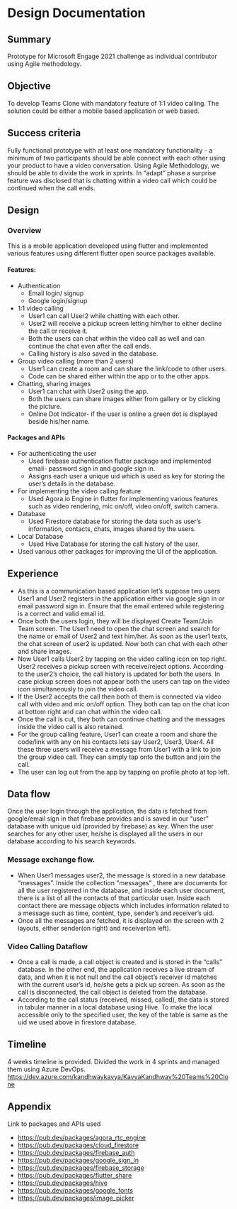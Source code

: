 # Design Documentation

## Summary
Prototype for Microsoft Engage 2021 challenge as individual contributor using Agile methodology.

## Objective
To develop Teams Clone with mandatory feature of 1:1 video calling. The solution could be either a mobile based application or web based. 

## Success criteria
Fully functional prototype with at least one mandatory functionality - a minimum of two participants should be able connect with each other using your product to have a video conversation. 
Using Agile Methodology, we should be able to divide the work in sprints.
In “adapt” phase a surprise feature was disclosed that is chatting within a video call which could be continued when the call ends. 

## Design
### Overview
This is a mobile application developed using flutter and implemented various features using different flutter open source packages available. 
#### Features: 
- Authentication
  -	Email login/ signup
  -	Google login/signup
-	1:1 video calling
    - User1 can call User2 while chatting with each other.
    -	User2 will receive a pickup screen letting him/her to either decline the call or receive it.
    -	Both the users can chat within the video call as well and can continue the chat even after the call ends.
    -	Calling history is also saved in the database.
-	Group video calling (more than 2 users)
    -	User1 can create a room and can share the link/code to other users.
    -	Code can be shared either within the app or to the other apps.
-	Chatting, sharing images
    -	User1 can chat with User2 using the app.
    -	Both the users can share images either from gallery or by clicking the picture. 
    -	Online Dot Indicator- if the user is online a green dot is displayed beside his/her name.

#### Packages and APIs
-	For authenticating the user
    -	Used firebase authentication flutter package and implemented email- password sign in and google sign in. 
    -	Assigns each user a unique uid which is used as key for storing the user’s details in the database.
-	For implementing the video calling feature
    -	Used Agora.io Engine in flutter for implementing various features such as video rendering, mic on/off, video on/off, switch camera.
-	Database
    -	Used Firestore database for storing the data such as user’s information, contacts, chats, images shared by the users.
-	Local Database
    -	Used Hive Database for storing the call history of the user. 
-	Used various other packages for improving the UI of the application. 

## Experience
- As this is a communication based application let’s suppose two users User1 and User2 registers in the application either via google sign in or email password sign in. Ensure that the email entered while registering is a correct and valid email id.
- Once both the users login, they will be displayed Create Team/Join Team screen. The User1 need to open the chat screen and search for the name or email of User2 and text him/her. As soon as the user1 texts,  the chat screen of user2 is updated. Now both can chat with each other and share images.
- Now User1 calls User2 by tapping on the video calling icon on top right. User2 receives a pickup screen with receive/reject options. According to the user2’s choice, the call history is updated for both the users. In case pickup screen does not appear both the users can tap on the video icon simultaneously to join the video call.
- If the User2 accepts the call then both of them is connected via video call with video and mic on/off option. They both can tap on the chat icon at bottom right and can chat within the video call. 
- Once the call is cut, they both can continue chatting and the messages inside the video call is also retained.
- For the group calling feature, User1 can create a room and share the code/link with any on his contacts lets say User2, User3, User4. All these three users will receive a message from User1 with a link to join the group video call. They can simply tap onto the button and join the call.
- The user can log out from the app by tapping on profile photo at top left.

## Data flow

Once the user login through the application, the data is fetched from google/email sign in that firebase provides and is saved in our “user” database with unique uid (provided by firebase) as key. 
When the user searches for any other user, he/she is displayed all the users in our database according to his search keywords.
### Message exchange flow.
-	When User1 messages user2, the message is stored in a new database “messages”. Inside the collection "messages” , there are documents for all the user registered in the database, and inside each user document, there is a list of all the contacts of that particular user. Inside each contact there are message objects which includes information related to a message such as time, content, type, sender’s and receiver’s uid.
-	Once all the messages are fetched, it is displayed on the screen with 2 layouts, either sender(on right) and receiver(on left).

### Video Calling Dataflow
-	Once a call is made, a call object is created and is stored in the “calls” database. In the other end, the application receives a live stream of data, and when it is not null and the call object’s receiver id matches with the current user’s id, he/she gets a pick up screen. As soon as the call is disconnected, the call object is deleted from the database.
-	According to the call status (received, missed, called), the data is stored in tabular manner in a local database using Hive. To make the local accessible only to the specified user, the key of the table is same as the uid we used above in firestore database. 


## Timeline
4 weeks timeline is provided. Divided the work in 4 sprints and managed them using Azure DevOps. 
https://dev.azure.com/kandhwaykavya/KavyaKandhway%20Teams%20Clone

## Appendix
Link to packages and APIs used
-	https://pub.dev/packages/agora_rtc_engine
-	https://pub.dev/packages/cloud_firestore
-	https://pub.dev/packages/firebase_auth
-	https://pub.dev/packages/google_sign_in
-	https://pub.dev/packages/firebase_storage
-	https://pub.dev/packages/flutter_share
-	https://pub.dev/packages/hive
-	https://pub.dev/packages/google_fonts
-	https://pub.dev/packages/image_picker

